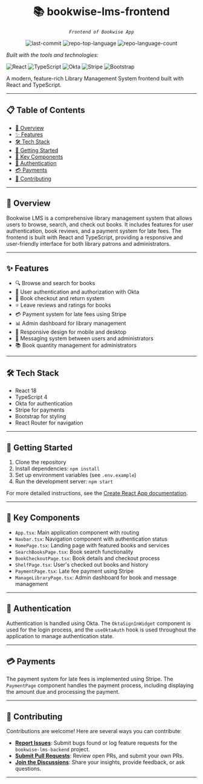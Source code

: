 <p align="center">
    <h1 align="center">📚 bookwise-lms-frontend</h1>
</p>
<p align="center">
    <em><code>Frontend of Bookwise App</code></em>
</p>

<p align="center">
	<img src="https://img.shields.io/github/last-commit/git-ashug/bookwise-lms-frontend?style=flat&logo=git&logoColor=white&color=0080ff" alt="last-commit">
	<img src="https://img.shields.io/github/languages/top/git-ashug/bookwise-lms-frontend?style=flat&color=0080ff" alt="repo-top-language">
	<img src="https://img.shields.io/github/languages/count/git-ashug/bookwise-lms-frontend?style=flat&color=0080ff" alt="repo-language-count">
</p>
<p>
		<em>Built with the tools and technologies:</em>
</p>

![React](https://img.shields.io/badge/React-20232A?style=for-the-badge&logo=react&logoColor=61DAFB)
![TypeScript](https://img.shields.io/badge/TypeScript-007ACC?style=for-the-badge&logo=typescript&logoColor=white)
![Okta](https://img.shields.io/badge/Okta-007DC1?style=for-the-badge&logo=okta&logoColor=white)
![Stripe](https://img.shields.io/badge/Stripe-626CD9?style=for-the-badge&logo=Stripe&logoColor=white)
![Bootstrap](https://img.shields.io/badge/Bootstrap-563D7C?style=for-the-badge&logo=bootstrap&logoColor=white)

A modern, feature-rich Library Management System frontend built with React and TypeScript.

---

## 📋 Table of Contents

- [🌟 Overview](#-overview)
- [✨ Features](#-features)
- [🛠️ Tech Stack](#-tech-stack)
- [🚀 Getting Started](#-getting-started)
- [🧩 Key Components](#-key-components)
- [🔐 Authentication](#-authentication)
- [💳 Payments](#-payments)
- [🤝 Contributing](#-contributing)

---

## 🌟 Overview

Bookwise LMS is a comprehensive library management system that allows users to browse, search, and check out books. It includes features for user authentication, book reviews, and a payment system for late fees. The frontend is built with React and TypeScript, providing a responsive and user-friendly interface for both library patrons and administrators.

---

## ✨ Features

- 🔍 Browse and search for books
- 👤 User authentication and authorization with Okta
- 📖 Book checkout and return system
- ⭐ Leave reviews and ratings for books
- 💳 Payment system for late fees using Stripe
- 📊 Admin dashboard for library management
- 📱 Responsive design for mobile and desktop
- 📨 Messaging system between users and administrators
- 📚 Book quantity management for administrators

---

## 🛠️ Tech Stack

- React 18
- TypeScript 4
- Okta for authentication
- Stripe for payments
- Bootstrap for styling
- React Router for navigation

---

## 🚀 Getting Started

1. Clone the repository
2. Install dependencies: `npm install`
3. Set up environment variables (see `.env.example`)
4. Run the development server: `npm start`

For more detailed instructions, see the [Create React App documentation](https://facebook.github.io/create-react-app/docs/getting-started).

---

## 🧩 Key Components

- `App.tsx`: Main application component with routing
- `Navbar.tsx`: Navigation component with authentication status
- `HomePage.tsx`: Landing page with featured books and services
- `SearchBooksPage.tsx`: Book search functionality
- `BookCheckoutPage.tsx`: Book details and checkout process
- `ShelfPage.tsx`: User's checked out books and history
- `PaymentPage.tsx`: Late fee payment using Stripe
- `ManageLibraryPage.tsx`: Admin dashboard for book and message management

---

## 🔐 Authentication

Authentication is handled using Okta. The `OktaSignInWidget` component is used for the login process, and the `useOktaAuth` hook is used throughout the application to manage authentication state.

---

## 💳 Payments

The payment system for late fees is implemented using Stripe. The `PaymentPage` component handles the payment process, including displaying the amount due and processing the payment.

---

## 🤝 Contributing

Contributions are welcome! Here are several ways you can contribute:

- **[Report Issues](https://github.com/git-ashug/bookwise-lms-frontend/issues)**: Submit bugs found or log feature requests for the `bookwise-lms-backend` project.
- **[Submit Pull Requests](https://github.com/git-ashug/bookwise-lms-frontend/blob/main/CONTRIBUTING.md)**: Review open PRs, and submit your own PRs.
- **[Join the Discussions](https://github.com/git-ashug/bookwise-lms-frontend/discussions)**: Share your insights, provide feedback, or ask questions.
---
